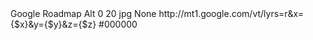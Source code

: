 <?xml version="1.0" encoding="UTF-8"?>
<customMapSource>
    <name>Google Roadmap Alt</name>
    <minZoom>0</minZoom>
    <maxZoom>20</maxZoom>
    <tileType>jpg</tileType>
    <tileUpdate>None</tileUpdate>
    <url>http://mt1.google.com/vt/lyrs=r&amp;x={$x}&amp;y={$y}&amp;z={$z}</url>
    <backgroundColor>#000000</backgroundColor>
</customMapSource>
